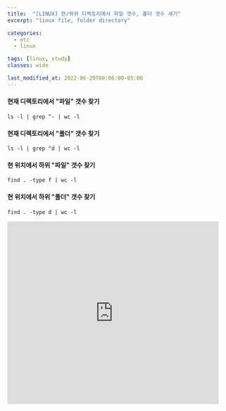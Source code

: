 ```yaml
---
title:  "[LINUX] 현/하위 디렉토리에서 파일 갯수, 폴더 갯수 세기"
excerpt: "linux file, folder directory"

categories:
  - etc
  - linux

tags: [linux, study]
classes: wide

last_modified_at: 2022-06-20T08:06:00-05:00
---
```


#### 현재 디렉토리에서 "파일" 갯수 찾기
~~~
ls -l | grep ^- | wc -l
~~~

#### 현재 디렉토리에서 "폴더" 갯수 찾기

~~~
ls -l | grep ^d | wc -l
~~~

#### 현 위치에서 하위 "파일" 갯수 찾기

~~~
find . -type f | wc -l
~~~

#### 현 위치에서 하위 "폴더" 갯수 찾기

~~~
find . -type d | wc -l
~~~

<iframe src="https://giphy.com/embed/K2guRw3xP9BjPsv7QZ" width="480" height="415" frameBorder="0" class="giphy-embed" allowFullScreen></iframe>
